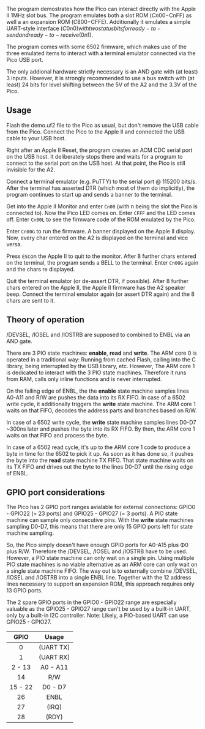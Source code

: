 The program demostrates how the Pico can interact directly with the Apple II 1MHz slot bus. The program emulates both a slot ROM ($Cn00-$CnFF) as well a an expansion
ROM ($C800-$CFFE). Additionally it emulates a simple UART-style interface ($C0n0) with two status bits for ready-to-send and ready-to-receive ($0n1).

The program comes with some 6502 firmware, which makes use of the three emulated items to interact with a terminal emulator connected via the Pico USB port.

The only addional hardware strictly necessary is an AND gate with (at least) 3 inputs. However, it is strongly recommended to use a bus switch with (at least) 24 bits
for level shifting between the 5V of the A2 and the 3.3V of the Pico.

## Usage
Flash the demo.uf2 file to the Pico as usual, but don't remove the USB cable from the Pico. Connect the Pico to the Apple II and connected the USB cable to your USB
host.

Right after an Apple II Reset, the program creates an ACM CDC serial port on the USB host. It deliberately stops there and waits for a program to connect to the
serial port on the USB host. At that point, the Pico is still invisible for the A2.

Connect a terminal emulator (e.g. PuTTY) to the serial port @ 115200 bits/s. After the terminal has asserted DTR (which most of them do implicitly), the program
continues to start up and sends a banner to the terminal.

Get into the Apple II Monitor and enter `Cn00` (with n being the slot the Pico is connected to). Now the Pico LED comes on. Enter `CFFF` and the LED comes off. Enter
`Cn00L` to see the firmware code of the ROM emulated by the Pico.

Enter `Cn00G` to run the firmware. A banner displayed on the Apple II display. Now, every char entered on the A2 is displayed on the terminal and vice versa.

Press `ESC`on the Apple II to quit to the monitor. After 8 further chars entered on the terminal, the program sends a BELL to the terminal. Enter `Cn00G` again and
the  chars re displayed.

Quit the terminal emulator (or de-assert DTR, if possible). After 8 further chars entered on the Apple II, the Apple II firmware has the A2 speaker beep. Connect the
terminal emulator again (or assert DTR again) and the 8 chars are sent to it.

## Theory of operation

/DEVSEL, /IOSEL and /IOSTRB are supposed to combined to ENBL via an AND gate.

There are 3 PIO state machines: __enable__, __read__ and __write__. The ARM core 0 is operated in a traditional way: Running from cached Flash, calling into the C
library, being interrupted by the USB library, etc. However, The ARM core 1 is dedicated to interact with the 3 PIO state machines. Therefore it runs from RAM, calls
only inline functions and is never interrupted.

On the falling edge of ENBL, the the __enable__ state machine samples lines A0-A11 and R/W are pushes the data into its RX FIFO. In case of a 6502 write cycle, it
additionally triggers the __write__ state machine. The ARM core 1 waits on that FIFO, decodes the address parts and branches based on R/W.

In case of a 6502 write cycle, the __write__ state machine samples lines D0-D7 ~300ns later and pushes the byte into its RX FIFO. By then, the ARM core 1 waits on
that FIFO and process the byte.

In case of a 6502 read cycle, it's up to the ARM core 1 code to produce a byte in time for the 6502 to pick it up. As soon as it has done so, it pushes the byte
into the __read__ state machine TX FIFO. That state machine waits on its TX FIFO and drives out the byte to the lines D0-D7 until the rising edge of ENBL.

## GPIO port considerations

The Pico has 2 GPIO port ranges avialable for external connections: GPIO0 - GPIO22 (= 23 ports) and GPIO25 - GPIO27 (= 3 ports). A PIO state machine can sample only
consecutive pins. With the __write__ state machines sampling D0-D7, this means that there are only 15 GPIO ports left for state machine sampling.

So, the Pico simply doesn't have enough GPIO ports for A0-A15 plus &Phi;0 plus R/W. Therefore the /DEVSEL, /IOSEL and /IOSTRB have to be used. However, a PIO state
machine can only wait on a single pin. Using multiple PIO state machines is no viable alternative as an ARM core can only wait on a single state machine FIFO.
The way out is to externally combine /DEVSEL, /IOSEL and /IOSTRB into a single ENBL line. Together with the 12 address lines necessary to support an expansion ROM,
this approach requires only 13 GPIO ports.

The 2 spare GPIO ports in the GPIO0 - GPIO22 range are especially valuable as the GPIO25 - GPIO27 range can't be used by a built-in UART, only by a built-in I2C
controller. Note: Likely, a PIO-based UART can use GPIO25 - GPIO27.

| GPIO    | Usage     |
|:-------:|:---------:|
| 0       | (UART TX) |
| 1       | (UART RX) |
| 2 - 13  | A0 - A11  |
| 14      | R/W       |
| 15 - 22 | D0 - D7   |
| 26      | ENBL      |
| 27      | (IRQ)     |
| 28      | (RDY)     |
